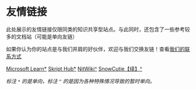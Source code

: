 # 友情链接

此处展示的友情链接仅限同类的知识共享型站点。与此同时，还包含了一些参考较多的文档站（可能是单向友链）

如果你认为你的站点是与我们并肩的好伙伴，欢迎与我们交换友链！查看[我们的联系方式](/zhCN/guide/contact)

<div class="exlinks" style="margin-top: .8rem;">
    <a class="bitter exlink" target="_blank" href="https://learn.microsoft.com/" title="微软官方文档">Microsoft Learn*</a>
    <a class="bitter exlink" target="_blank" href="https://skripthub.net/" title="第三方Skript文档">Skript Hub*</a>
    <a class="bitter exlink" target="_blank" href="https://yizhan.wiki/NitWikit/" title="yizhan wiki">NitWiki^</a>
    <a class="bitter exlink" target="_blank" href="https://github.com/SnowCutieOwO/Continue" title="SnowCutie 插件文档翻译合集">SnowCutie【续】^</a>
</div>

*标注 `*` 的是单向，标注 `^` 的是因为各种特殊情况导致的暂时单向。*

